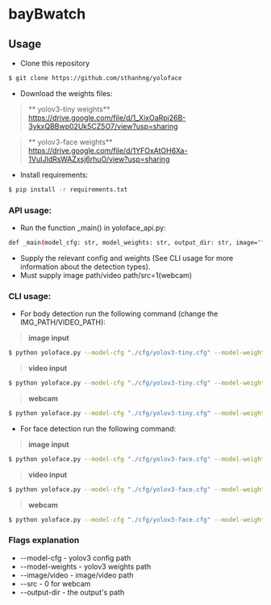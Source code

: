 # bayBwatch

## Usage

* Clone this repository
```bash
$ git clone https://github.com/sthanhng/yoloface
```

* Download the weights files:
>** yolov3-tiny weights**
>https://drive.google.com/file/d/1_XixOaRpi26B-3ykxQBBwp02Uk5CZ5O7/view?usp=sharing

>** yolov3-face weights**
>https://drive.google.com/file/d/1YFOxAtOH6Xa-1VuIJIdRsWAZxsj6rhuO/view?usp=sharing

* Install requirements:
 ```bash
$ pip install -r requirements.txt
```

### API usage:

* Run the function _main() in yoloface_api.py:
```bash
def _main(model_cfg: str, model_weights: str, output_dir: str, image="", video="", src=None):
```
* Supply the relevant config and weights (See CLI usage for more information about the detection types).
* Must supply image path/video path/src=1(webcam)

### CLI usage:

* For body detection run the following command (change the IMG_PATH/VIDEO_PATH):

>**image input**
```bash
$ python yoloface.py --model-cfg "./cfg/yolov3-tiny.cfg" --model-weights "./model-weights/yolov3-tiny.weights" --image IMG_PATH --output-dir outputs/
```

>**video input**

```bash
$ python yoloface.py --model-cfg "./cfg/yolov3-tiny.cfg" --model-weights "./model-weights/yolov3-tiny.weights" --image VIDEO_PATH --output-dir outputs/
```

>**webcam**
```bash
$ python yoloface.py --model-cfg "./cfg/yolov3-tiny.cfg" --model-weights "./model-weights/yolov3-tiny.weights" --src 0 --output-dir outputs/
```

* For face detection run the following command:

>**image input**
```bash
$ python yoloface.py --model-cfg "./cfg/yolov3-face.cfg" --model-weights "./model-weights/yolov3-wider_16000.weights" --image IMG_PATH --output-dir outputs/
```

>**video input**

```bash
$ python yoloface.py --model-cfg "./cfg/yolov3-face.cfg" --model-weights "./model-weights/yolov3-wider_16000.weights" --image VIDEO_PATH --output-dir outputs/
```

>**webcam**
```bash
$ python yoloface.py --model-cfg "./cfg/yolov3-face.cfg" --model-weights "./model-weights/yolov3-wider_16000.weights" --src 0 --output-dir outputs/
```

### Flags explanation
* --model-cfg - yolov3 config path
* --model-weights - yolov3 weights path
* --image/video - image/video path
* --src - 0 for webcam
* --output-dir - the output's path
